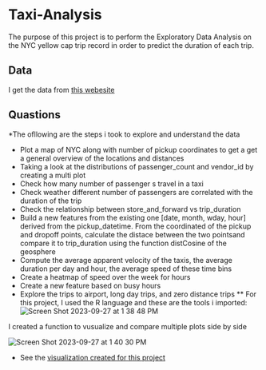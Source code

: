 # Taxi-Analysis
The purpose of this project is to perform the Exploratory Data Analysis on the NYC yellow cap trip record in order to predict the duration of each trip. 

## Data
I get the data from [this webesite](https://www.kaggle.com/competitions/nyc-taxi-trip-duration/data) 

## Quastions 
*The ofllowing are the steps i took to explore and understand the data 
  * Plot a map of NYC along with number of pickup coordinates to get a get a general overview of the locations and distances
  * Taking a look at the distributions of passenger_count and vendor_id by creating a multi plot 
  * Check how many number of passenger s travel in a taxi
  * Check weather different number of passengers are correlated with the duration of the trip
  * Check the relationship between store_and_forward vs trip_duration
  * Build a new features from the existing one [date, month, wday, hour] derived from the pickup_datetime. From the coordinated of the pickup and dropoff points, 
    calculate the distace between the two pointsand compare it to trip_duration using the function distCosine of the geosphere
  * Compute the average apparent velocity of the taxis, the average duration per day and hour, the average speed of these time bins
  * Create a heatmap of speed over the week for hours
  * Create a new feature based on busy hours
  * Explore the trips to airport, long day trips, and zero distance trips
** For this project, I used the R language and these are the tools i imported:
     ![Screen Shot 2023-09-27 at 1 38 48 PM](https://github.com/dilqvl62/Taxi-Analysis_EDA/assets/107519883/8efc502f-fd72-434e-9e14-d86bc17302e7)

I created a function to vusualize and compare multiple plots side by side 

![Screen Shot 2023-09-27 at 1 40 30 PM](https://github.com/dilqvl62/Taxi-Analysis_EDA/assets/107519883/4b705e02-3153-4b3d-bffc-920ac435635c)

* See the [visualization created for this project](figures)
